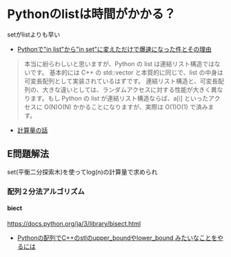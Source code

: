 # Pythonのlistは時間がかかる？
setがlistよりも早い  
- [Pythonで"in list"から"in set"に変えただけで爆速になった件とその理由](https://qiita.com/kitadakyou/items/6f877edd263f097e78f4)
>本当に紛らわしいと思いますが、Python の list は連結リスト構造ではないです。
>基本的には C++ の std::vector と本質的に同じで、list の中身は可変長配列として実装されているはずです。
>連結リスト構造と、可変長配列の、大きな違いとしては、ランダムアクセスに対する性能が大きく異なります。もし Python の list が連結リスト構造ならば、a[i] といったアクセスに O(N)O(N) かかることになりますが、実際は O(1)O(1) で済みます。

- [計算量の話](https://qiita.com/drken/items/18b3b3db5735241465ef)

## E問題解法
set(平衡二分探索木)を使ってlog(n)の計算量で求められ

### 配列２分法アルゴリズム
#### biect
https://docs.python.org/ja/3/library/bisect.html
- [Pythonの配列でC++のstlのupper_boundやlower_bound みたいなことをやるには](http://lilylila.hatenablog.com/entry/20120211/1328925628)
